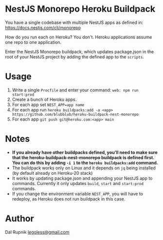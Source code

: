 #  NestJS Monorepo Heroku Buildpack

You have a single codebase with multiple NestJS apps as defined in: https://docs.nestjs.com/cli/monorepo

How do you run each on Heroku? You don't. Heroku applications assume one repo to one application.

Enter the NestJS Monorepo buildpack, which updates package.json in the root of your NestJS project by adding the defined app to the `scripts`.

# Usage

1. Write a single `Procfile` and enter your command: `web: npm run start:prod`
2. Create a bunch of Heroku apps.
3. For each app set `NEST_APP=app name`
4. For each app run `heroku buildpacks:add -a <app> https://github.com/blubblub/heroku-buildpack-nest-monorepo`
4. For each app `git push git@heroku.com:<app> main`

# Notes

- **If you already have other buildpacks defined, you'll need to make sure that the heroku-buildpack-nest-monorepo
 buildpack is defined first. You can do this by adding `-i 1` to the `heroku buildpacks:add` command.**
- The buildpack works only on Linux and it depends on `jq` being installed (by default already on Heroku-20 stack)
- It works by updating package.json and appending your NestJS app to commands. Currently it only updates `build`, `start` and `start:prod` commands.
- If you change the environment variable `NEST_APP`, you will have to redeploy, as Heroku does not run buildpack in this case.

# Author

Dal Rupnik <legoless@gmail.com>
